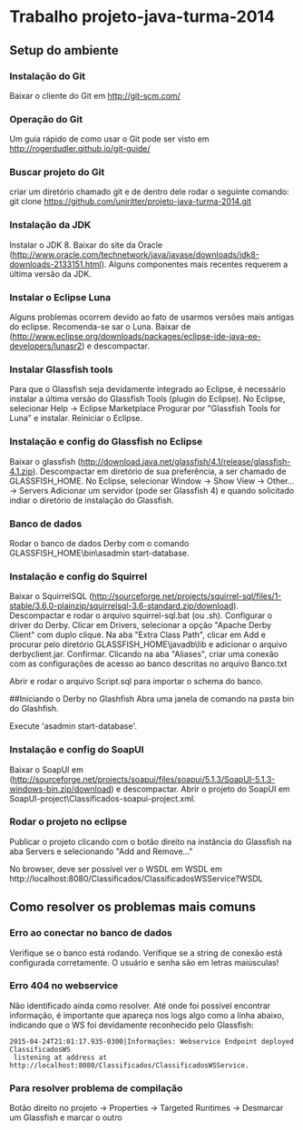 # Trabalho projeto-java-turma-2014
## Setup do ambiente

### Instalação do Git
Baixar o cliente do Git em http://git-scm.com/

### Operação do Git
Um guia rápido de como usar o Git pode ser visto em http://rogerdudler.github.io/git-guide/

### Buscar projeto do Git
criar um diretório chamado git e de dentro dele rodar o seguinte comando:
git clone https://github.com/uniritter/projeto-java-turma-2014.git

### Instalação da JDK
Instalar o JDK 8. Baixar do site da Oracle (http://www.oracle.com/technetwork/java/javase/downloads/jdk8-downloads-2133151.html).
Alguns componentes mais recentes requerem a última versão da JDK.

### Instalar o Eclipse Luna
Alguns problemas ocorrem devido ao fato de usarmos versões mais antigas do eclipse. Recomenda-se sar o Luna.
Baixar de (http://www.eclipse.org/downloads/packages/eclipse-ide-java-ee-developers/lunasr2) e descompactar.

### Instalar Glassfish tools
Para que o Glassfish seja devidamente integrado ao Eclipse, é necessário instalar a última versão do Glassfish Tools (plugin do Eclipse).
No Eclipse, selecionar Help -> Eclipse Marketplace
Progurar por "Glassfish Tools for Luna" e instalar. Reiniciar o Eclipse.

### Instalação e config do Glassfish no Eclipse
Baixar o glassfish (http://download.java.net/glassfish/4.1/release/glassfish-4.1.zip).
Descompactar em diretório de sua preferência, a ser chamado de GLASSFISH_HOME.
No Eclipse, selecionar Window -> Show View -> Other... -> Servers
Adicionar um servidor (pode ser Glassfish 4) e quando solicitado indiar o diretório de instalação do Glassfish.

### Banco de dados
Rodar o banco de dados Derby com o comando GLASSFISH_HOME\bin\asadmin start-database.

### Instalação e config do Squirrel
Baixar o SquirrelSQL (http://sourceforge.net/projects/squirrel-sql/files/1-stable/3.6.0-plainzip/squirrelsql-3.6-standard.zip/download).
Descompactar e rodar o arquivo squirrel-sql.bat (ou .sh).
Configurar o driver do Derby. Clicar em Drivers, selecionar a opção "Apache Derby Client" com duplo clique.
Na aba "Extra Class Path", clicar em Add e procurar pelo diretório GLASSFISH_HOME\javadb\lib e adicionar o arquivo derbyclient.jar. Confirmar.
Clicando na aba "Aliases", criar uma conexão com as configurações de acesso ao banco descritas no arquivo Banco.txt

Abrir e rodar o arquivo Script.sql para importar o schema do banco.

##Iniciando o Derby no Glashfish
Abra uma janela de comando na pasta bin do Glashfish.

Execute 'asadmin start-database'.

### Instalação e config do SoapUI
Baixar o SoapUI em (http://sourceforge.net/projects/soapui/files/soapui/5.1.3/SoapUI-5.1.3-windows-bin.zip/download) e descompactar.
Abrir o projeto do SoapUI em SoapUI-project\Classificados-soapui-project.xml.

### Rodar o projeto no eclipse
Publicar o projeto clicando com o botão direito na instância do Glassfish na aba Servers e selecionando "Add and Remove..."

No browser, deve ser possível ver o WSDL em WSDL em http://localhost:8080/Classificados/ClassificadosWSService?WSDL

## Como resolver os problemas mais comuns

### Erro ao conectar no banco de dados
Verifique se o banco está rodando. Verifique se a string de conexão está configurada corretamente. O usuário e senha são em letras maiúsculas!

### Erro 404 no webservice
Não identificado ainda como resolver. Até onde foi possível encontrar informação, é importante que apareça nos logs algo como a linha abaixo, indicando que o WS foi devidamente reconhecido pelo Glassfish:

```
2015-04-24T21:01:17.935-0300|Informações: Webservice Endpoint deployed ClassificadosWS
 listening at address at http://localhost:8080/Classificados/ClassificadosWSService.
```

### Para resolver problema de compilação
Botão direito no projeto -> Properties -> Targeted Runtimes -> Desmarcar um Glassfish e marcar o outro

  
